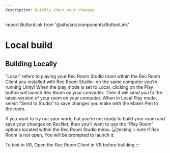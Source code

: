 ```yaml
---
description: Quickly check your changes
---
```



import ButtonLink from '@site/src/components/ButtonLink'

# Local build


## Building Locally
“Local” refers to playing your Rec Room Studio room within the Rec Room Client you installed with Rec Room Studio- on the same computer you’re running Unity! When the play mode is set to Local, clicking on the Play button will launch Rec Room on your computer. Then it will send you to the latest version of your room on your computer. When in Local Play mode, select “Send to Studio” to save changes you make with the Maker Pen to the room.

If you want to try out your work, but you’re not ready to build your room and save your changes on RecNet, then you’ll want to use the “Play Room” options located within the Rec Room Studio menu.
![testing](/img/testing.png)
:::note
If Rec Room is not open, You will be prompted to launch it.

To test in VR, Open the Rec Room Client in VR before building
:::



